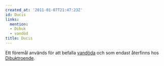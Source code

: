 ```yaml
---
created_at: '2011-01-07T21:47:23Z'
id: Ducis
links:
  mention:
  - Dibuk
  - vandöd
title: Ducis
---
```


Ett föremål används för att befalla [vandöda] och som endast återfinns hos [Dibuktroende].

  [vandöda]: vandöd
  [Dibuktroende]: Dibuk
